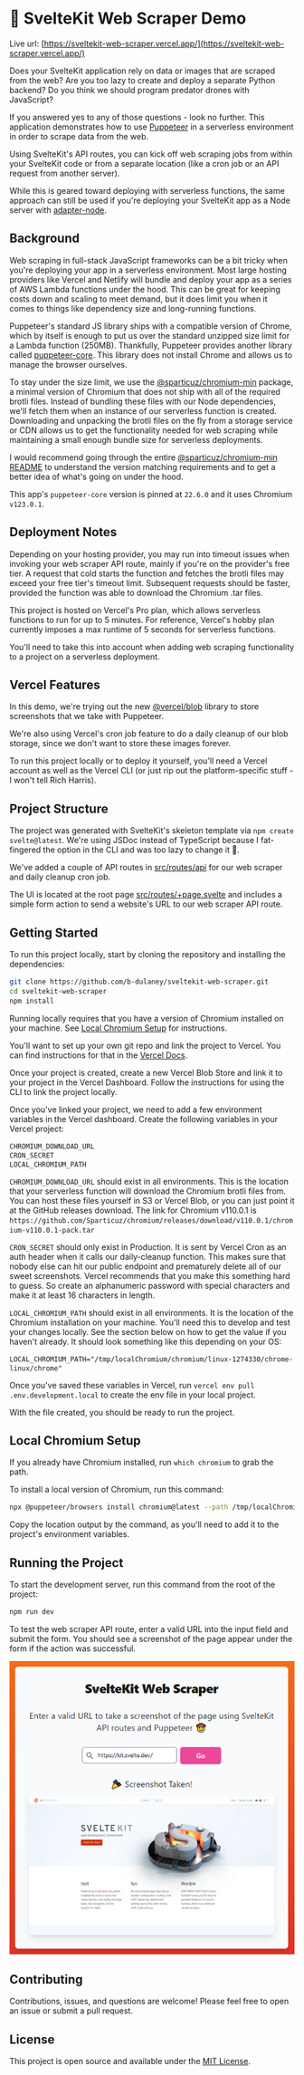 # 🤠 SvelteKit Web Scraper Demo

Live url: [https://sveltekit-web-scraper.vercel.app/](https://sveltekit-web-scraper.vercel.app/)

Does your SvelteKit application rely on data or images that are scraped from the web?
Are you too lazy to create and deploy a separate Python backend?
Do you think we should program predator drones with JavaScript?

If you answered yes to any of those questions - look no further. This application demonstrates how to use [Puppeteer](https://pptr.dev/) in a serverless environment in order to scrape data from the web.

Using SvelteKit's API routes, you can kick off web scraping jobs from within your SvelteKit code or from a separate location (like a cron job or an API request from another server).

While this is geared toward deploying with serverless functions, the same approach can still be used if you're deploying your SvelteKit app as a Node server with [adapter-node](https://kit.svelte.dev/docs/adapter-node).

## Background

Web scraping in full-stack JavaScript frameworks can be a bit tricky when you're deploying your app in a serverless environment. Most large hosting providers like Vercel and Netlify will bundle and deploy your app as a series of AWS Lambda functions under the hood. This can be great for keeping costs down and scaling to meet demand, but it does limit you when it comes to things like dependency size and long-running functions.

Puppeteer's standard JS library ships with a compatible version of Chrome, which by itself is enough to put us over the standard unzipped size limit for a Lambda function (250MB). Thankfully, Puppeteer provides another library called [puppeteer-core](https://www.npmjs.com/package/puppeteer-core). This library does not install Chrome and allows us to manage the browser ourselves.

To stay under the size limit, we use the [@sparticuz/chromium-min](https://www.npmjs.com/package/@sparticuz/chromium-min) package, a minimal version of Chromium that does not ship with all of the required brotli files. Instead of bundling these files with our Node dependencies, we'll fetch them when an instance of our serverless function is created. Downloading and unpacking the brotli files on the fly from a storage service or CDN allows us to get the functionality needed for web scraping while maintaining a small enough bundle size for serverless deployments.

I would recommend going through the entire [@sparticuz/chromium-min README](https://github.com/Sparticuz/chromium) to understand the version matching requirements and to get a better idea of what's going on under the hood.

This app's `puppeteer-core` version is pinned at `22.6.0` and it uses Chromium `v123.0.1`.

## Deployment Notes

Depending on your hosting provider, you may run into timeout issues when invoking your web scraper API route, mainly if you're on the provider's free tier. A request that cold starts the function and fetches the brotli files may exceed your free tier's timeout limit. Subsequent requests should be faster, provided the function was able to download the Chromium .tar files.

This project is hosted on Vercel's Pro plan, which allows serverless functions to run for up to 5 minutes. For reference, Vercel's hobby plan currently imposes a max runtime of 5 seconds for serverless functions.

You'll need to take this into account when adding web scraping functionality to a project on a serverless deployment.

## Vercel Features

In this demo, we're trying out the new [@vercel/blob](https://github.com/vercel/storage/tree/main/packages/blob#readme) library to store screenshots that we take with Puppeteer.

We're also using Vercel's cron job feature to do a daily cleanup of our blob storage, since we don't want to store these images forever.

To run this project locally or to deploy it yourself, you'll need a Vercel account as well as the Vercel CLI (or just rip out the platform-specific stuff - I won't tell Rich Harris).

## Project Structure

The project was generated with SvelteKit's skeleton template via `npm create svelte@latest`. We're using JSDoc instead of TypeScript because I fat-fingered the option in the CLI and was too lazy to change it 🤘.

We've added a couple of API routes in [src/routes/api](src/routes/api) for our web scraper and daily cleanup cron job.

The UI is located at the root page [src/routes/+page.svelte](src/routes/+page.svelte) and includes a simple form action to send a website's URL to our web scraper API route.

## Getting Started

To run this project locally, start by cloning the repository and installing the dependencies:

```bash
git clone https://github.com/b-dulaney/sveltekit-web-scraper.git
cd sveltekit-web-scraper
npm install
```

Running locally requires that you have a version of Chromium installed on your machine. See [Local Chromium Setup](#local-chromium-setup) for instructions.

You'll want to set up your own git repo and link the project to Vercel. You can find instructions for that in the [Vercel Docs](https://vercel.com/docs/projects/overview#creating-a-project).

Once your project is created, create a new Vercel Blob Store and link it to your project in the Vercel Dashboard. Follow the instructions for using the CLI to link the project locally.

Once you've linked your project, we need to add a few environment variables in the Vercel dashboard. Create the following variables in your Vercel project:

```env
CHROMIUM_DOWNLOAD_URL
CRON_SECRET
LOCAL_CHROMIUM_PATH
```

`CHROMIUM_DOWNLOAD_URL` should exist in all environments. This is the location that your serverless function will download the Chromium brotli files from. You can host these files yourself in S3 or Vercel Blob, or you can just point it at the GitHub releases download. The link for Chromium v110.0.1 is `https://github.com/Sparticuz/chromium/releases/download/v110.0.1/chromium-v110.0.1-pack.tar`

`CRON_SECRET` should only exist in Production. It is sent by Vercel Cron as an auth header when it calls our daily-cleanup function. This makes sure that nobody else can hit our public endpoint and prematurely delete all of our sweet screenshots. Vercel recommends that you make this something hard to guess. So create an alphanumeric password with special characters and make it at least 16 characters in length.

`LOCAL_CHROMIUM_PATH` should exist in all environments. It is the location of the Chromium installation on your machine. You'll need this to develop and test your changes locally. See the section below on how to get the value if you haven't already. It should look something like this depending on your OS:

```env
LOCAL_CHROMIUM_PATH="/tmp/localChromium/chromium/linux-1274330/chrome-linux/chrome"
```

Once you've saved these variables in Vercel, run `vercel env pull .env.development.local` to create the env file in your local project.

With the file created, you should be ready to run the project.

## Local Chromium Setup

If you already have Chromium installed, run `which chromium` to grab the path.

To install a local version of Chromium, run this command:

```bash
npx @puppeteer/browsers install chromium@latest --path /tmp/localChromium
```

Copy the location output by the command, as you'll need to add it to the project's environment variables.

## Running the Project

To start the development server, run this command from the root of the project:

```bash
npm run dev
```

To test the web scraper API route, enter a valid URL into the input field and submit the form. You should see a screenshot of the page appear under the form if the action was successful.

![Example Response](docs/assets/example-response.png)

## Contributing

Contributions, issues, and questions are welcome! Please feel free to open an issue or submit a pull request.

## License

This project is open source and available under the [MIT License](LICENSE).
